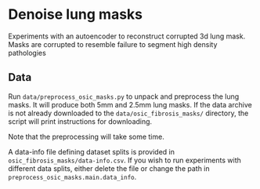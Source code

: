 # Denoise lung masks
Experiments with an autoencoder to reconstruct corrupted 3d lung mask.
Masks are corrupted to resemble failure to segment high density pathologies

## Data
Run `data/preprocess_osic_masks.py` to unpack and preprocess the lung masks. It will produce both 5mm and 2.5mm lung masks.
If the data archive is not already downloaded to the `data/osic_fibrosis_masks/` directory, the script will print instructions for downloading.

Note that the preprocessing will take some time.

A data-info file defining dataset splits is provided in `osic_fibrosis_masks/data-info.csv`. If you wish to run experiments with different data splits, either delete the file or change the path in `preprocess_osic_masks.main.data_info`.
